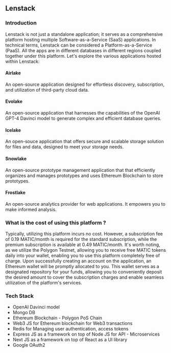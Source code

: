 ## Lenstack

### Introduction

Lenstack is not just a standalone application; it serves as a comprehensive platform hosting multiple Software-as-a-Service (SaaS) applications. In technical terms, Lenstack can be considered a Platform-as-a-Service (PaaS). All the apps are in different databases in different regions coupled together under this platform. Let's explore the various applications hosted within Lenstack:

#### Airlake
An open-source application designed for effortless discovery, subscription, and utilization of third-party cloud data.

#### Evolake
An open-source application that harnesses the capabilities of the OpenAI GPT-4 Davinci model to generate complex and efficient database queries.

#### Icelake
An open-souce application that offers secure and scalable storage solution for files and data, designed to meet your storage needs.

#### Snowlake
An open-source prototype management application that that efficiently organizes and manages prototypes and uses Ethereum Blockchain to store prototypes.

#### Frostlake
An open-source analytics provider for web applications. It empowers you to make informed analysis.

### What is the cost of using this platform ?

Typically, utilizing this platform incurs no cost. However, a subscription fee of 0.19 MATIC/month is required for the standard subscription, while the premium subscription is available at 0.49 MATIC/month. It's worth noting, as we utilize the Polygon Testnet, allowing you to receive free MATIC tokens daily into your wallet, enabling you to use this platform completely free of charge.
Upon successfully creating an account on the application, an Ethereum wallet will be promptly allocated to you. This wallet serves as a designated repository for your funds, allowing you to conveniently deposit the desired amount to cover the subscription charges and enable seamless utilization of the platform's services.

### Tech Stack

* OpenAI Davinci model
* Mongo DB
* Ethereum Blockchain - Polygon PoS Chain
* Web3 JS for Ethereum blockchain for Web3 transactions
* Redis for Managing user authentication, access tokens
* Express JS as a framework on top of Node JS for API - Microservices
* Next JS as a framework on top of React as a UI library
* Google OAuth2